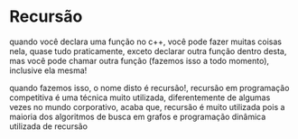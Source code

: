 # Recursão

quando você declara uma função no c++, você pode fazer muitas coisas nela, quase tudo praticamente, exceto declarar outra função dentro desta, mas você  pode chamar outra função (fazemos isso a todo momento), inclusive ela mesma!

quando fazemos isso, o nome disto é recursão!, recursão em programação competitiva é uma técnica muito utilizada, diferentemente de algumas vezes no mundo corporativo, acaba que, recursão é muito utilizada pois a maioria dos algoritmos de busca em grafos e programação dinâmica utilizada de recursão
